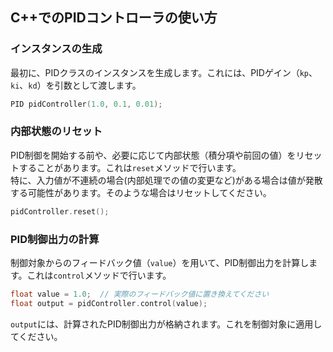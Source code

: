 ## C++でのPIDコントローラの使い方

### インスタンスの生成

最初に、PIDクラスのインスタンスを生成します。これには、PIDゲイン（`kp`、`ki`、`kd`）を引数として渡します。

```cpp
PID pidController(1.0, 0.1, 0.01);
```

### 内部状態のリセット

PID制御を開始する前や、必要に応じて内部状態（積分項や前回の値）をリセットすることがあります。これは`reset`メソッドで行います。<br>
特に、入力値が不連続の場合(内部処理での値の変更など)がある場合は値が発散する可能性があります。そのような場合はリセットしてください。

```cpp
pidController.reset();
```

### PID制御出力の計算

制御対象からのフィードバック値（`value`）を用いて、PID制御出力を計算します。これは`control`メソッドで行います。

```cpp
float value = 1.0;  // 実際のフィードバック値に置き換えてください
float output = pidController.control(value);
```

`output`には、計算されたPID制御出力が格納されます。これを制御対象に適用してください。
